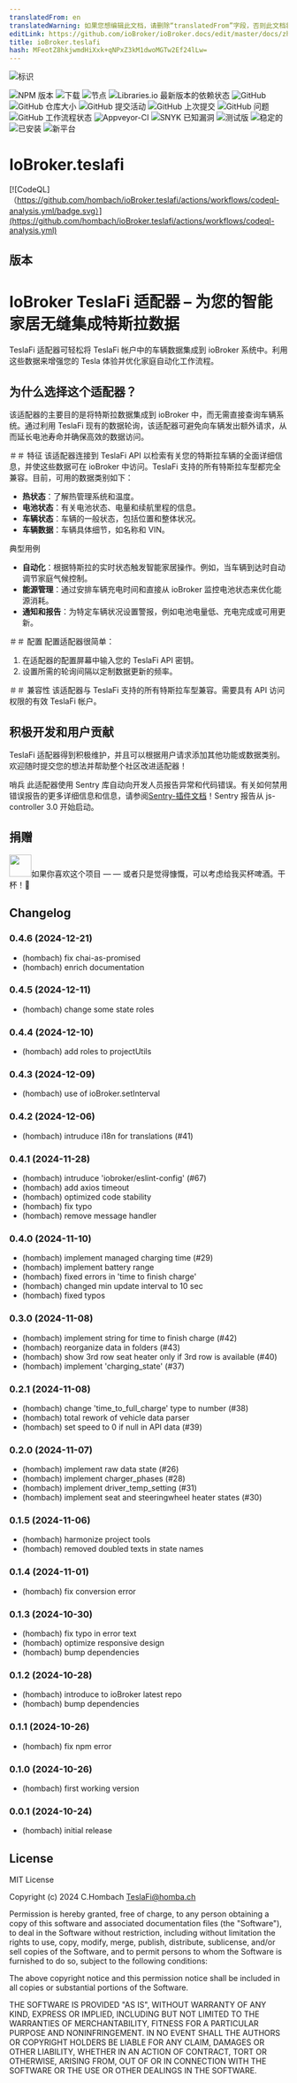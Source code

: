 ```yaml
---
translatedFrom: en
translatedWarning: 如果您想编辑此文档，请删除“translatedFrom”字段，否则此文档将再次自动翻译
editLink: https://github.com/ioBroker/ioBroker.docs/edit/master/docs/zh-cn/adapterref/iobroker.teslafi/README.md
title: ioBroker.teslafi
hash: MFeotZ8hkjwmdHiXxk+qNPxZ3kM1dwoMGTw2Ef24lLw=
---
```

![标识](../../../en/adapterref/iobroker.teslafi/admin/teslafi.png)

![NPM 版本](https://img.shields.io/npm/v/iobroker.teslafi.svg)
![下载](https://img.shields.io/npm/dm/iobroker.teslafi.svg)
![节点](https://img.shields.io/node/v-lts/iobroker.teslafi?style=flat-square)
![Libraries.io 最新版本的依赖状态](https://img.shields.io/librariesio/release/npm/iobroker.teslafi?label=npm%20dependencies&style=flat-square)
![GitHub](https://img.shields.io/github/license/hombach/iobroker.teslafi?style=flat-square)
![GitHub 仓库大小](https://img.shields.io/github/repo-size/hombach/iobroker.teslafi?logo=github&style=flat-square)
![GitHub 提交活动](https://img.shields.io/github/commit-activity/m/hombach/iobroker.teslafi?logo=github&style=flat-square)
![GitHub 上次提交](https://img.shields.io/github/last-commit/hombach/iobroker.teslafi?logo=github&style=flat-square)
![GitHub 问题](https://img.shields.io/github/issues/hombach/iobroker.teslafi?logo=github&style=flat-square)
![GitHub 工作流程状态](https://img.shields.io/github/actions/workflow/status/hombach/iobroker.teslafi/test-and-release.yml?branch=master&logo=github&style=flat-square)
![Appveyor-CI](https://ci.appveyor.com/api/projects/status/github/hombach/ioBroker.teslafi?branch=master&svg=true)
![SNYK 已知漏洞](https://snyk.io/test/github/hombach/ioBroker.teslafi/badge.svg)
![测试版](https://img.shields.io/npm/v/iobroker.teslafi.svg?color=red&label=beta)
![稳定的](https://iobroker.live/badges/teslafi-stable.svg)
![已安装](https://iobroker.live/badges/teslafi-installed.svg)
![新平台](https://nodei.co/npm/iobroker.teslafi.png?downloads=true)

# IoBroker.teslafi
[![CodeQL]（https://github.com/hombach/ioBroker.teslafi/actions/workflows/codeql-analysis.yml/badge.svg）](https://github.com/hombach/ioBroker.teslafi/actions/workflows/codeql-analysis.yml)

## 版本
# IoBroker TeslaFi 适配器 – 为您的智能家居无缝集成特斯拉数据
TeslaFi 适配器可轻松将 TeslaFi 帐户中的车辆数据集成到 ioBroker 系统中。利用这些数据来增强您的 Tesla 体验并优化家庭自动化工作流程。

## 为什么选择这个适配器？
该适配器的主要目的是将特斯拉数据集成到 ioBroker 中，而无需直接查询车辆系统。通过利用 TeslaFi 现有的数据轮询，该适配器可避免向车辆发出额外请求，从而延长电池寿命并确保高效的数据访问。

＃＃ 特征
该适配器连接到 TeslaFi API 以检索有关您的特斯拉车辆的全面详细信息，并使这些数据可在 ioBroker 中访问。TeslaFi 支持的所有特斯拉车型都完全兼容。目前，可用的数据类别如下：

- **热状态**：了解热管理系统和温度。
- **电池状态**：有关电池状态、电量和续航里程的信息。
- **车辆状态**：车辆的一般状态，包括位置和整体状况。
- **车辆数据**：车辆具体细节，如名称和 VIN。

典型用例
- **自动化**：根据特斯拉的实时状态触发智能家居操作。例如，当车辆到达时自动调节家庭气候控制。
- **能源管理**：通过安排车辆充电时间和直接从 ioBroker 监控电池状态来优化能源消耗。
- **通知和报告**：为特定车辆状况设置警报，例如电池电量低、充电完成或可用更新。

＃＃ 配置
配置适配器很简单：

1. 在适配器的配置屏幕中输入您的 TeslaFi API 密钥。
2. 设置所需的轮询间隔以定制数据更新的频率。

＃＃ 兼容性
该适配器与 TeslaFi 支持的所有特斯拉车型兼容。需要具有 API 访问权限的有效 TeslaFi 帐户。

## 积极开发和用户贡献
TeslaFi 适配器得到积极维护，并且可以根据用户请求添加其他功能或数据类别。欢迎随时提交您的想法并帮助整个社区改进适配器！

哨兵
此适配器使用 Sentry 库自动向开发人员报告异常和代码错误。有关如何禁用错误报告的更多详细信息和信息，请参阅[Sentry-插件文档](https://github.com/ioBroker/plugin-sentry#plugin-sentry)！Sentry 报告从 js-controller 3.0 开始启动。

## 捐赠
<a href="https://www.paypal.com/donate/?hosted_button_id=6EE4YUJRK7UWC"><img src="https://raw.githubusercontent.com/Hombach/ioBroker.teslafi/master/docu/bluePayPal.svg" height="40"></a>如果你喜欢这个项目 — — 或者只是觉得慷慨，可以考虑给我买杯啤酒。干杯！:beers:

## Changelog

### 0.4.6 (2024-12-21)

- (hombach) fix chai-as-promised
- (hombach) enrich documentation

### 0.4.5 (2024-12-11)

- (hombach) change some state roles

### 0.4.4 (2024-12-10)

- (hombach) add roles to projectUtils

### 0.4.3 (2024-12-09)

- (hombach) use of ioBroker.setInterval

### 0.4.2 (2024-12-06)

- (hombach) intruduce i18n for translations (#41)

### 0.4.1 (2024-11-28)

- (hombach) intruduce 'iobroker/eslint-config' (#67)
- (hombach) add axios timeout
- (hombach) optimized code stability
- (hombach) fix typo
- (hombach) remove message handler

### 0.4.0 (2024-11-10)

- (hombach) implement managed charging time (#29)
- (hombach) implement battery range
- (hombach) fixed errors in 'time to finish charge'
- (hombach) changed min update interval to 10 sec
- (hombach) fixed typos

### 0.3.0 (2024-11-08)

- (hombach) implement string for time to finish charge (#42)
- (hombach) reorganize data in folders (#43)
- (hombach) show 3rd row seat heater only if 3rd row is available (#40)
- (hombach) implement 'charging_state' (#37)

### 0.2.1 (2024-11-08)

- (hombach) change 'time_to_full_charge' type to number (#38)
- (hombach) total rework of vehicle data parser
- (hombach) set speed to 0 if null in API data (#39)

### 0.2.0 (2024-11-07)

- (hombach) implement raw data state (#26)
- (hombach) implement charger_phases (#28)
- (hombach) implement driver_temp_setting (#31)
- (hombach) implement seat and steeringwheel heater states (#30)

### 0.1.5 (2024-11-06)

- (hombach) harmonize project tools
- (hombach) removed doubled texts in state names

### 0.1.4 (2024-11-01)

- (hombach) fix conversion error

### 0.1.3 (2024-10-30)

- (hombach) fix typo in error text
- (hombach) optimize responsive design
- (hombach) bump dependencies

### 0.1.2 (2024-10-28)

- (hombach) introduce to ioBroker latest repo
- (hombach) bump dependencies

### 0.1.1 (2024-10-26)

- (hombach) fix npm error

### 0.1.0 (2024-10-26)

- (hombach) first working version

### 0.0.1 (2024-10-24)

- (hombach) initial release

## License

MIT License

Copyright (c) 2024 C.Hombach <TeslaFi@homba.ch>

Permission is hereby granted, free of charge, to any person obtaining a copy
of this software and associated documentation files (the "Software"), to deal
in the Software without restriction, including without limitation the rights
to use, copy, modify, merge, publish, distribute, sublicense, and/or sell
copies of the Software, and to permit persons to whom the Software is
furnished to do so, subject to the following conditions:

The above copyright notice and this permission notice shall be included in all
copies or substantial portions of the Software.

THE SOFTWARE IS PROVIDED "AS IS", WITHOUT WARRANTY OF ANY KIND, EXPRESS OR
IMPLIED, INCLUDING BUT NOT LIMITED TO THE WARRANTIES OF MERCHANTABILITY,
FITNESS FOR A PARTICULAR PURPOSE AND NONINFRINGEMENT. IN NO EVENT SHALL THE
AUTHORS OR COPYRIGHT HOLDERS BE LIABLE FOR ANY CLAIM, DAMAGES OR OTHER
LIABILITY, WHETHER IN AN ACTION OF CONTRACT, TORT OR OTHERWISE, ARISING FROM,
OUT OF OR IN CONNECTION WITH THE SOFTWARE OR THE USE OR OTHER DEALINGS IN THE
SOFTWARE.